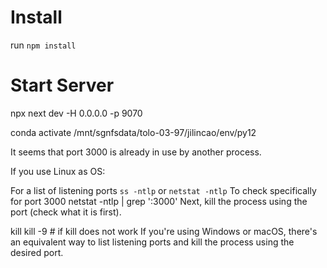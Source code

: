 # Install
run `npm install`

# Start Server
npx next dev -H 0.0.0.0 -p 9070

conda activate /mnt/sgnfsdata/tolo-03-97/jilincao/env/py12

It seems that port 3000 is already in use by another process.

If you use Linux as OS:

For a list of listening ports
`ss -ntlp`
or
`netstat -ntlp`
To check specifically for port 3000
netstat -ntlp | grep ':3000'
Next, kill the process using the port (check what it is first).

kill <PID>
kill -9 <PID> # if kill does not work
If you're using Windows or macOS, there's an equivalent way to list listening ports and kill the process using the desired port.

